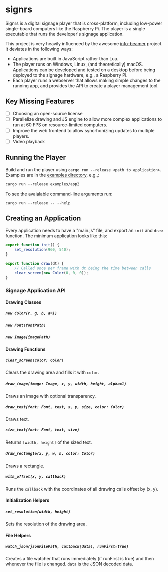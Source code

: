 # signrs

Signrs is a digital signage player that is cross-platform, including low-power single-board computers like the Raspberry Pi. The player is a single executable that runs the developer's signage application.

This project is very heavily influenced by the awesome [info-beamer](https://info-beamer.com/) project. It deviates in the following ways:

* Applications are built in JavaScript rather than Lua.
* The player runs on Windows, Linux, (and theoretically) macOS. Applications can be developed and tested on a desktop before being deployed to the signage hardware, e.g., a Raspberry Pi.
* Each player runs a webserver that allows making simple changes to the running app, and provides the API to create a player management tool.

## Key Missing Features

* [ ] Choosing an open-source license
* [ ] Parallelize drawing and JS engine to allow more complex applications to run at 60 FPS on resource-limited computers.
* [ ] Improve the web frontend to allow syncrhonizing updates to multiple players.
* [ ] Video playback

## Running the Player

Build and run the player using `cargo run --release <path to application>`. Examples are in the [examples directory](https://github.com/superlou/signrs/tree/main/examples), e.g.,:

`cargo run --release examples/app2`

To see the avaialable command-line arguments run:

`cargo run --release -- --help`

## Creating an Application

Every application needs to have a "main.js" file, and export an `init` and `draw` function. The minimum application looks like this:

```js
export function init() {
    set_resolution(960, 540);
}

export function draw(dt) {
    // Called once per frame with dt being the time between calls
    clear_screen(new Color(0, 0, 0));
}
```

### Signage Application API

#### Drawing Classes

##### `new Color(r, g, b, a=1)`
##### `new Font(fontPath)`
##### `new Image(imagePath)`

#### Drawing Functions

##### `clear_screen(color: Color)`

Clears the drawing area and fills it with `color`.

##### `draw_image(image: Image, x, y, width, height, alpha=1)`

Draws an image with optional transparency.

##### `draw_text(font: Font, text, x, y, size, color: Color)`

Draws text.

##### `size_text(font: Font, text, size)`

Returns `[width, height]` of the sized text.

##### `draw_rectangle(x, y, w, h, color: Color)`

Draws a rectangle.

##### `with_offset(x, y, callback)`

Runs the `callback` with the coordinates of all drawing calls offset by (x, y).

#### Initialization Helpers

##### `set_resolution(width, height)`

Sets the resolution of the drawing area.

#### File Helpers

##### `watch_json(jsonFilePath, callback(data), runFirst=true)`

Creates a file watcher that runs immediately (if runFirst is true) and then whenever the file is changed. `data` is the JSON decoded data.
